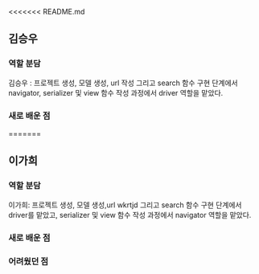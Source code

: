 <<<<<<< README.md
## 김승우
### 역할 분담
김승우 : 프로젝트 생성, 모델 생성, url 작성 그리고 search 함수 구현 단계에서 navigator,
serializer 및 view 함수 작성 과정에서 driver 역할을 맡았다.

### 새로 배운 점


=======

## 이가희

### 역할 분담
이가희: 프로젝트 생성, 모델 생성,url wkrtjd 그리고 search 함수 구현 단계에서 driver를 맡았고,
serializer 및 view 함수 작성 과정에서 navigator 역할을 맡았다.



### 새로 배운 점


### 어려웠던 점
